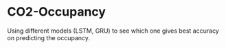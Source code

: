 # CO2-Occupancy
Using different models (LSTM, GRU) to see which one gives best accuracy on predicting the occupancy.

